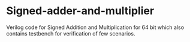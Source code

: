 # Signed-adder-and-multiplier

Verilog code for Signed Addition and Multiplication for 64 bit which also contains testbench for verification of few scenarios.
